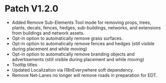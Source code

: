 ﻿# Patch V1.2.0
* Added Remove Sub-Elements Tool mode for removing props, trees, plants, decals, fences, hedges, sub-buildings, networks, and extensions from buildings and network assets.
* Opt-in option to automatically remove grass surfaces.
* Opt-in option to automatically remove fences and hedges (still visible during placement and while moving)
* Opt-in option to automatically remove branding objects and advertisements (still visible during placement and while moving)
* Tooltip titles
* Updated Localization via I18nEverywhere soft dependency.
* Remove Net-Lanes no longer will remove roads in preparation for EDT.